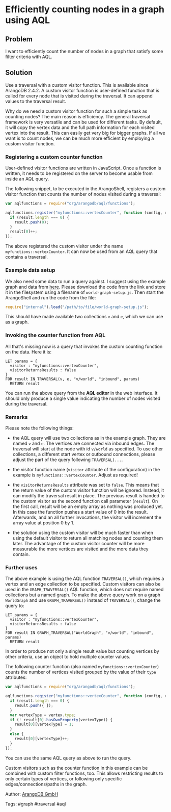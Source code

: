 # Efficiently counting nodes in a graph using AQL

## Problem

I want to efficiently count the number of nodes in a graph that satisfy some filter
criteria with AQL.

## Solution

Use a traversal with a custom visitor function. This is available since ArangoDB 2.4.2.
A custom visitor function is user-defined function that is called for every node that
is visited during the traversal. It can append values to the traversal result.

Why do we need a custom visitor function for such a simple task as counting nodes?
The main reason is efficiency. The general traversal framework is very versatile and
can be used for different tasks. By default, it will copy the vertex data and the full
path information for each visited vertex into the result. This can easily get very big
for bigger graphs.
If all we want is to count nodes, we can be much more efficient by employing a custom
visitor function.

### Registering a custom counter function

User-defined visitor functions are written in JavaScript. Once a function is written,
it needs to be registered on the server to become usable from inside an AQL query.

The following snippet, to be executed in the ArangoShell, registers a custom visitor 
function that counts the number of nodes visited during a traversal:

```js 
var aqlfunctions = require("org/arangodb/aql/functions");

aqlfunctions.register("myfunctions::vertexCounter", function (config, result) {
  if (result.length === 0) {
    result.push(0);
  }
  result[0]++;
});
```

The above registered the custom visitor under the name `myfunctions::vertexCounter`. It
can now be used from an AQL query that contains a traversal. 

### Example data setup

We also need some data to run a query against. I suggest using the example graph and data 
from [here](https://jsteemann.github.io/downloads/code/world-graph-setup.js).
Please download the code from the link and store it in the filesystem using a filename
of `world-graph-setup.js`. Then start the ArangoShell and run the code from the file:

```js
require("internal").load("/path/to/file/world-graph-setup.js");
```

This should have made available two collections `v` and `e`, which we can use as a graph.

### Invoking the counter function from AQL

All that's missing now is a query that invokes the custom counting function on the data.
Here it is:
 
```
LET params = { 
  visitor : "myfunctions::vertexCounter", 
  visitorReturnsResults : false 
}
FOR result IN TRAVERSAL(v, e, "v/world", "inbound", params) 
  RETURN result
```

You can run the above query from the **AQL editor** in the web interface. It should only
produce a single value indicating the number of nodes visited during the traversal.

### Remarks

Please note the following things:

* the AQL query will use two collections as in the example graph. They are named `v` and 
  `e`. The vertices are connected via inbound edges. The traversal will start at the
  node with id `v/world` as specified. To use other collections, a different start vertex
  or outbound connections, please adjust the part of the query following `TRAVERSAL(...`.

* the visitor function name (`visitor` attribute of the configuration) in the example
  is `myfunctions::vertexCounter`. Adjust as required!

* the `visitorReturnsResults` attribute was set to `false`. This means that the return
  value of the custom visitor function will be ignored. Instead, it can modify the traversal
  result in place. The previous result is handed to the custom visitor as the second 
  function call parameter (`result`). On the first call, result will be an empty array as
  nothing was produced yet. In this case the function pushes a start value of 0 into the 
  result. Afterwards, and an all further invocations, the visitor will increment the 
  array value at position 0 by 1.

* the solution using the custom visitor will be much faster than when using the default 
  visitor to return all matching nodes and counting them later. The advantage of the
  custom visitor counter will be more measurable the more vertices are visited and the
  more data they contain. 
 
### Further uses
 
The above example is using the AQL function `TRAVERSAL()`, which requires a vertex and 
an edge collection to be specified. Custom visitors can also be used in the
`GRAPH_TRAVERSAL()` AQL function, which does not require named collections but a named 
graph. To make the above query work on a graph `WorldGraph` and use `GRAPH_TRAVERSAL()`
instead of `TRAVERSAL()`, change the query to:

```
LET params = { 
  visitor : "myfunctions::vertexCounter", 
  visitorReturnsResults : false 
}
FOR result IN GRAPH_TRAVERSAL("WorldGraph", "v/world", "inbound", params) 
  RETURN result
```

In order to produce not only a single result value but counting vertices by other criteria,
use an object to hold multiple counter values.

The following counter function (also named `myfunctions::vertexCounter`) counts the number
of vertices visited grouped by the value of their `type` attributes:

```js
var aqlfunctions = require("org/arangodb/aql/functions");

aqlfunctions.register("myfunctions::vertexCounter", function (config, result, vertex) {
  if (result.length === 0) {
    result.push({ });
  }
  var vertexType = vertex.type;
  if (! result[0].hasOwnProperty(vertexType)) {
    result[0][vertexType] = 1;
  }
  else {
    result[0][vertexType]++;
  }
});
```

You can use the same AQL query as above to run the query.

Custom visitors such as the counter function in this example can be combined with custom 
filter functions, too. This allows restricting results to only certain types of vertices, 
or following only specific edges/connections/paths in the graph.

Author: [ArangoDB GmbH](https://www.arangodb.com)

Tags: #graph #traversal #aql
